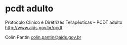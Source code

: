 pcdt adulto
====

Protocolo Clinico e Diretrizes Terapêuticas – PCDT adulto
http://www.aids.gov.br/pcdt

Colin Pantin
colin.pantin@aids.gov.br


